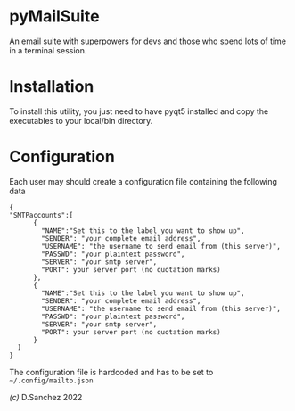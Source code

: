 # pyMailSuite
An email suite with superpowers for devs and those who spend lots of time in a terminal session.

# Installation

To install this utility, you just need to have pyqt5 installed and copy the executables to your local/bin directory.

# Configuration

Each user may should create a configuration file containing the following data

```
{
"SMTPaccounts":[     
      {
        "NAME":"Set this to the label you want to show up",
        "SENDER": "your complete email address",
        "USERNAME": "the username to send email from (this server)",
        "PASSWD": "your plaintext password",
        "SERVER": "your smtp server",
        "PORT": your server port (no quotation marks)
      },
      {
        "NAME":"Set this to the label you want to show up",
        "SENDER": "your complete email address",
        "USERNAME": "the username to send email from (this server)",
        "PASSWD": "your plaintext password",
        "SERVER": "your smtp server",
        "PORT": your server port (no quotation marks)
      }
  ]
}
```
The configuration file is hardcoded and has to be set to `~/.config/mailto.json`


_(c)_ D.Sanchez 2022
